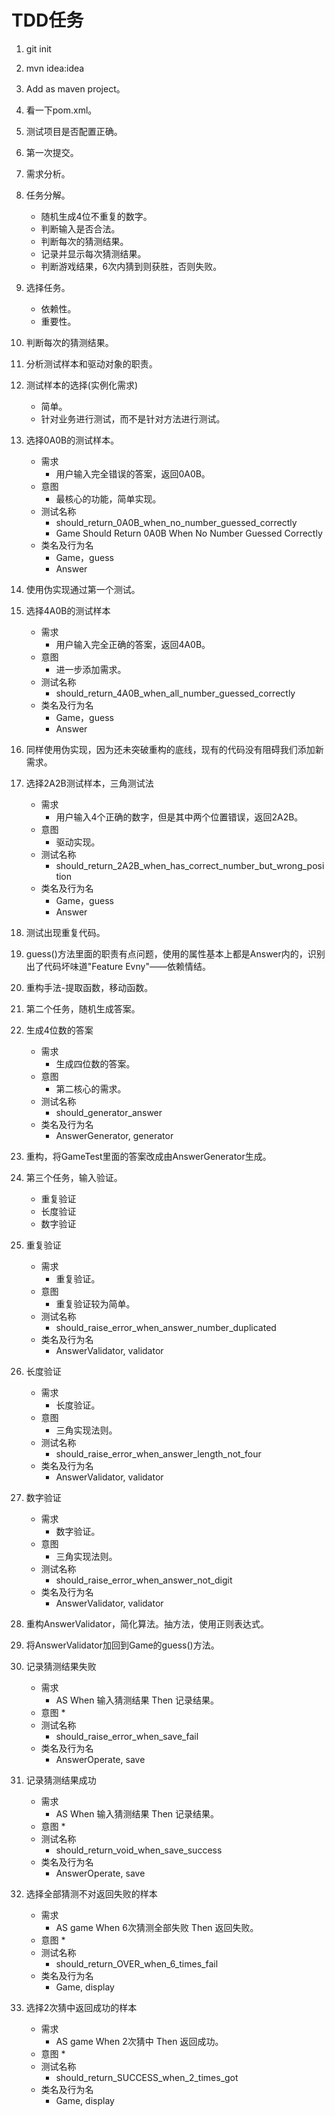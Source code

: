 # TDD任务

1. git init
2. mvn idea:idea
3. Add as maven project。
4. 看一下pom.xml。
5. 测试项目是否配置正确。
6. 第一次提交。
7. 需求分析。
8. 任务分解。
    * 随机生成4位不重复的数字。
    * 判断输入是否合法。
    * 判断每次的猜测结果。
    * 记录并显示每次猜测结果。
    * 判断游戏结果，6次内猜到则获胜，否则失败。
9. 选择任务。
    * 依赖性。
    * 重要性。
10. 判断每次的猜测结果。
11. 分析测试样本和驱动对象的职责。
12. 测试样本的选择(实例化需求)
    * 简单。
    * 针对业务进行测试，而不是针对方法进行测试。
    
13. 选择0A0B的测试样本。
    * 需求
        * 用户输入完全错误的答案，返回0A0B。
    * 意图
        * 最核心的功能，简单实现。
    * 测试名称
        * should_return_0A0B_when_no_number_guessed_correctly
        * Game Should Return 0A0B When No Number Guessed Correctly
    * 类名及行为名
        * Game，guess
        * Answer
14. 使用伪实现通过第一个测试。
15. 选择4A0B的测试样本
    * 需求
        * 用户输入完全正确的答案，返回4A0B。
    * 意图
        * 进一步添加需求。
    * 测试名称
        * should_return_4A0B_when_all_number_guessed_correctly
    * 类名及行为名
        * Game，guess
        * Answer
16. 同样使用伪实现，因为还未突破重构的底线，现有的代码没有阻碍我们添加新需求。
17. 选择2A2B测试样本，三角测试法
    * 需求
        * 用户输入4个正确的数字，但是其中两个位置错误，返回2A2B。
    * 意图
        * 驱动实现。
    * 测试名称
        * should_return_2A2B_when_has_correct_number_but_wrong_position
    * 类名及行为名
        * Game，guess
        * Answer
18. 测试出现重复代码。
19. guess()方法里面的职责有点问题，使用的属性基本上都是Answer内的，识别出了代码坏味道"Feature Evny"——依赖情结。
20. 重构手法-提取函数，移动函数。  
21. 第二个任务，随机生成答案。
22. 生成4位数的答案
    * 需求
        * 生成四位数的答案。
    * 意图
        * 第二核心的需求。
    * 测试名称
        * should_generator_answer
    * 类名及行为名
        * AnswerGenerator, generator
23. 重构，将GameTest里面的答案改成由AnswerGenerator生成。
24. 第三个任务，输入验证。
    
    * 重复验证
    * 长度验证
    * 数字验证
    
25. 重复验证
    * 需求
       * 重复验证。
    * 意图
       * 重复验证较为简单。
    * 测试名称
       * should_raise_error_when_answer_number_duplicated
    * 类名及行为名
       * AnswerValidator, validator
26. 长度验证
    * 需求
       * 长度验证。
    * 意图
       * 三角实现法则。
    * 测试名称
       * should_raise_error_when_answer_length_not_four
    * 类名及行为名
       * AnswerValidator, validator  
27. 数字验证
    * 需求
       * 数字验证。
    * 意图
       * 三角实现法则。
    * 测试名称
       * should_raise_error_when_answer_not_digit
    * 类名及行为名
       * AnswerValidator, validator   
28. 重构AnswerValidator，简化算法。抽方法，使用正则表达式。 
29. 将AnswerValidator加回到Game的guess()方法。

30. 记录猜测结果失败
    * 需求
       * AS  When 输入猜测结果  Then 记录结果。
    * 意图
       * 
    * 测试名称
       * should_raise_error_when_save_fail
    * 类名及行为名
       * AnswerOperate, save
 
31. 记录猜测结果成功 
    * 需求
       * AS  When 输入猜测结果  Then 记录结果。
    * 意图
       * 
    * 测试名称
       * should_return_void_when_save_success
    * 类名及行为名
       * AnswerOperate, save   
        
     
32. 选择全部猜测不对返回失败的样本 
    * 需求
       * AS game  When 6次猜测全部失败  Then 返回失败。
    * 意图
       * 
    * 测试名称
       * should_return_OVER_when_6_times_fail
    * 类名及行为名
       * Game, display      
               
32. 选择2次猜中返回成功的样本 
    * 需求
       * AS game  When 2次猜中  Then 返回成功。
    * 意图
       * 
    * 测试名称
       * should_return_SUCCESS_when_2_times_got
    * 类名及行为名
       * Game, display                